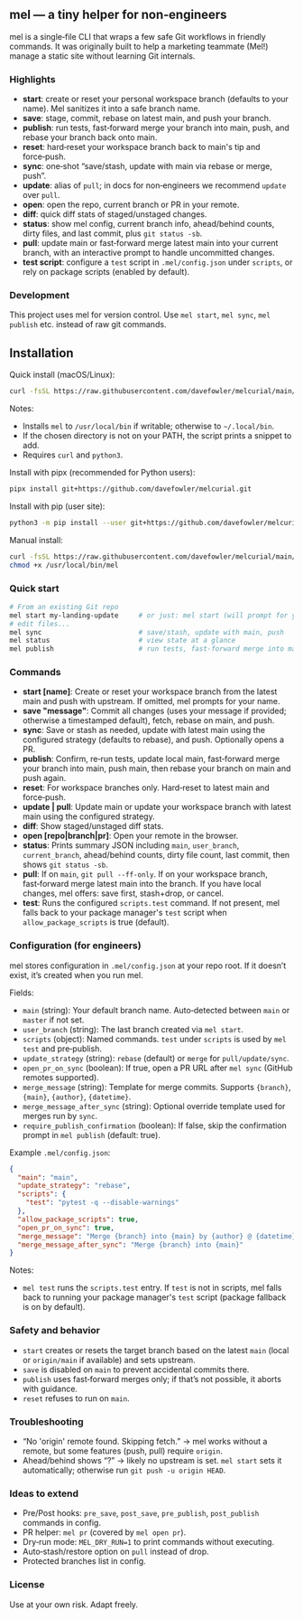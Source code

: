 ## mel — a tiny helper for non‑engineers

mel is a single‑file CLI that wraps a few safe Git workflows in friendly commands. It was originally built to help a marketing teammate (Mel!) manage a static site without learning Git internals.

### Highlights
- **start**: create or reset your personal workspace branch (defaults to your name). Mel sanitizes it into a safe branch name.
- **save**: stage, commit, rebase on latest main, and push your branch.
- **publish**: run tests, fast‑forward merge your branch into main, push, and rebase your branch back onto main.
- **reset**: hard‑reset your workspace branch back to main's tip and force‑push.
- **sync**: one‑shot “save/stash, update with main via rebase or merge, push”.
- **update**: alias of `pull`; in docs for non‑engineers we recommend `update` over `pull`.
- **open**: open the repo, current branch or PR in your remote.
- **diff**: quick diff stats of staged/unstaged changes.
- **status**: show mel config, current branch info, ahead/behind counts, dirty files, and last commit, plus `git status -sb`.
- **pull**: update main or fast‑forward merge latest main into your current branch, with an interactive prompt to handle uncommitted changes.
- **test script**: configure a `test` script in `.mel/config.json` under `scripts`, or rely on package scripts (enabled by default).

### Development

This project uses mel for version control. Use `mel start`, `mel sync`, `mel publish` etc. instead of raw git commands.

## Installation

Quick install (macOS/Linux):
```bash
curl -fsSL https://raw.githubusercontent.com/davefowler/melcurial/main/install.sh | bash
```

Notes:
- Installs `mel` to `/usr/local/bin` if writable; otherwise to `~/.local/bin`.
- If the chosen directory is not on your PATH, the script prints a snippet to add.
- Requires `curl` and `python3`.

Install with pipx (recommended for Python users):
```bash
pipx install git+https://github.com/davefowler/melcurial.git
```

Install with pip (user site):
```bash
python3 -m pip install --user git+https://github.com/davefowler/melcurial.git
```

Manual install:
```bash
curl -fsSL https://raw.githubusercontent.com/davefowler/melcurial/main/mel -o /usr/local/bin/mel
chmod +x /usr/local/bin/mel
```

### Quick start
```bash
# From an existing Git repo
mel start my-landing-update     # or just: mel start (will prompt for your name)
# edit files...
mel sync                        # save/stash, update with main, push
mel status                      # view state at a glance
mel publish                     # run tests, fast‑forward merge into main, push
```

### Commands
- **start [name]**: Create or reset your workspace branch from the latest main and push with upstream. If omitted, mel prompts for your name.
- **save "message"**: Commit all changes (uses your message if provided; otherwise a timestamped default), fetch, rebase on main, and push.
- **sync**: Save or stash as needed, update with latest main using the configured strategy (defaults to rebase), and push. Optionally opens a PR.
- **publish**: Confirm, re‑run tests, update local main, fast‑forward merge your branch into main, push main, then rebase your branch on main and push again.
- **reset**: For workspace branches only. Hard‑reset to latest main and force‑push.
- **update | pull**: Update main or update your workspace branch with latest main using the configured strategy.
- **diff**: Show staged/unstaged diff stats.
- **open [repo|branch|pr]**: Open your remote in the browser.
- **status**: Prints summary JSON including `main`, `user_branch`, `current_branch`, ahead/behind counts, dirty file count, last commit, then shows `git status -sb`.
- **pull**: If on `main`, `git pull --ff-only`. If on your workspace branch, fast‑forward merge latest main into the branch. If you have local changes, mel offers: save first, stash+drop, or cancel.
- **test**: Runs the configured `scripts.test` command. If not present, mel falls back to your package manager's `test` script when `allow_package_scripts` is true (default).

### Configuration (for engineers)
mel stores configuration in `.mel/config.json` at your repo root. If it doesn’t exist, it’s created when you run mel.

Fields:
- `main` (string): Your default branch name. Auto‑detected between `main` or `master` if not set.
- `user_branch` (string): The last branch created via `mel start`.
- `scripts` (object): Named commands. `test` under `scripts` is used by `mel test` and pre‑publish.
- `update_strategy` (string): `rebase` (default) or `merge` for `pull/update/sync`.
- `open_pr_on_sync` (boolean): If true, open a PR URL after `mel sync` (GitHub remotes supported).
- `merge_message` (string): Template for merge commits. Supports `{branch}`, `{main}`, `{author}`, `{datetime}`.
- `merge_message_after_sync` (string): Optional override template used for merges run by `sync`.
- `require_publish_confirmation` (boolean): If false, skip the confirmation prompt in `mel publish` (default: true).

Example `.mel/config.json`:
```json
{
  "main": "main",
  "update_strategy": "rebase",
  "scripts": {
    "test": "pytest -q --disable-warnings"
  },
  "allow_package_scripts": true,
  "open_pr_on_sync": true,
  "merge_message": "Merge {branch} into {main} by {author} @ {datetime}",
  "merge_message_after_sync": "Merge {branch} into {main}"
}
```

Notes:
- `mel test` runs the `scripts.test` entry. If `test` is not in scripts, mel falls back to running your package manager's `test` script (package fallback is on by default).

### Safety and behavior
- `start` creates or resets the target branch based on the latest `main` (local or `origin/main` if available) and sets upstream.
- `save` is disabled on `main` to prevent accidental commits there.
- `publish` uses fast‑forward merges only; if that’s not possible, it aborts with guidance.
- `reset` refuses to run on `main`.

### Troubleshooting
- “No 'origin' remote found. Skipping fetch.” → mel works without a remote, but some features (push, pull) require `origin`.
- Ahead/behind shows “?” → likely no upstream is set. `mel start` sets it automatically; otherwise run `git push -u origin HEAD`.

### Ideas to extend
- Pre/Post hooks: `pre_save`, `post_save`, `pre_publish`, `post_publish` commands in config.
- PR helper: `mel pr` (covered by `mel open pr`).
- Dry‑run mode: `MEL_DRY_RUN=1` to print commands without executing.
- Auto‑stash/restore option on `pull` instead of drop.
- Protected branches list in config.

### License
Use at your own risk. Adapt freely.


